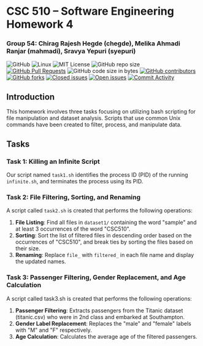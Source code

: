 # CSC 510 – Software Engineering Homework 4

### Group 54: Chirag Rajesh Hegde (chegde), Melika Ahmadi Ranjar (mahmadi), Sravya Yepuri (syepuri) 

![GitHub](https://img.shields.io/badge/Language-Python-blue.svg)
![Linux](https://img.shields.io/badge/Linux-FCC624?style=flat&logo=linux&logoColor=black) 
![MIT License](https://img.shields.io/badge/License-MIT-red.svg) 
![GitHub repo size](https://img.shields.io/github/repo-size/CSC510-SE-HW/hw4) 
[![GitHub Pull Requests](https://img.shields.io/github/issues-pr/CSC510-SE-HW/hw4)](https://github.com/CSC510-SE-HW/hw4/pulls)
![GitHub code size in bytes](https://img.shields.io/github/languages/code-size/CSC510-SE-HW/hw4) 
[![GitHub contributors](https://img.shields.io/github/contributors/CSC510-SE-HW/hw4)](https://github.com/CSC510-SE-HW/hw4/graphs/contributors)
[![GitHub forks](https://img.shields.io/github/forks/CSC510-SE-HW/hw4)](https://github.com/CSC510-SE-HW/hw4/network/members)
[![Closed issues](https://img.shields.io/github/issues-closed-raw/CSC510-SE-HW/hw4?color=bright-green)](https://github.com/CSC510-SE-HW/hw4/issues?q=is%3Aissue+is%3Aclosed)
[![Open issues](https://img.shields.io/github/issues-raw/CSC510-SE-HW/hw4)](https://github.com/CSC510-SE-HW/hw4/issues?q=is%3Aissue+is%3Aopen)
[![Commit Activity](https://img.shields.io/github/commit-activity/m/CSC510-SE-HW/hw4)](https://github.com/CSC510-SE-HW/hw4/commits)

## Introduction
This homework involves three tasks focusing on utilizing bash scripting for file manipulation and dataset analysis. Scripts that use common Unix commands have been created to filter, process, and manipulate data. 

## Tasks

### Task 1: Killing an Infinite Script
Our script named `task1.sh` identifies the process ID (PID) of the running `infinite.sh`, and terminates the process using its PID.

### Task 2: File Filtering, Sorting, and Renaming
A script called `task2.sh` is created that performs the following operations:
1. **File Listing**: Find all files in `dataset1/` containing the word "sample" and at least 3 occurrences of the word "CSC510".   
2. **Sorting**: Sort the list of filtered files in descending order based on the occurrences of "CSC510", and break ties by sorting the files based on their size.
3. **Renaming**: Replace `file_` with `filtered_` in each file name and display the updated names.

### Task 3: Passenger Filtering, Gender Replacement, and Age Calculation
A script called task3.sh is created that performs the following operations:

1. **Passenger Filtering**: Extracts passengers from the Titanic dataset (titanic.csv) who were in 2nd class and embarked at Southampton.
2. **Gender Label Replacement**: Replaces the "male" and "female" labels with "M" and "F" respectively.
3. **Age Calculation**: Calculates the average age of the filtered passengers.


